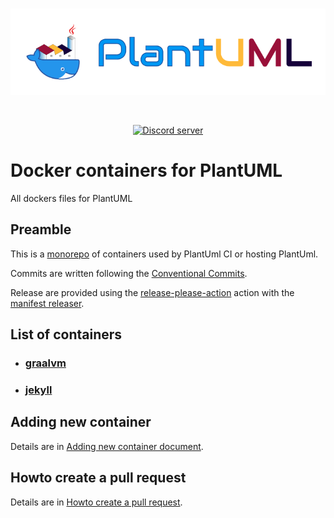 <div align="center">
	<br />
	<p>
		<a href="https://discord.js.org">
            <img src="./docs/plantuml_docker_banner_wb.png" alt="PlantUML Docker" />
        </a>
	</p>
	<br />
	<p>
		<a href="https://discord.gg/sXhzexAQGh"><img src="https://img.shields.io/discord/1083727021328306236?color=5865F2&logo=discord&logoColor=white" alt="Discord server" /></a>
    </p>
</div>

# Docker containers for PlantUML
All dockers files for PlantUML

## Preamble

This is a [monorepo](https://github.com/joelparkerhenderson/monorepo-vs-polyrepo) of containers used by PlantUml CI or hosting PlantUml.

Commits are written following the 
[Conventional Commits](https://www.conventionalcommits.org/en/v1.0.0/).

Release are provided using the [release-please-action](https://github.com/google-github-actions/release-please-action) action with the [manifest releaser](https://github.com/googleapis/release-please/blob/main/docs/manifest-releaser.md).

## List of containers

- ### [graalvm](graalvm/README.md)

- ### [jekyll](jekyll/README.md)

## Adding new container

Details are in [Adding new container document](docs/adding-new-container.md).

## Howto create a pull request

Details are in [Howto create a pull request](docs/howto-create-a-pull-request.md).
